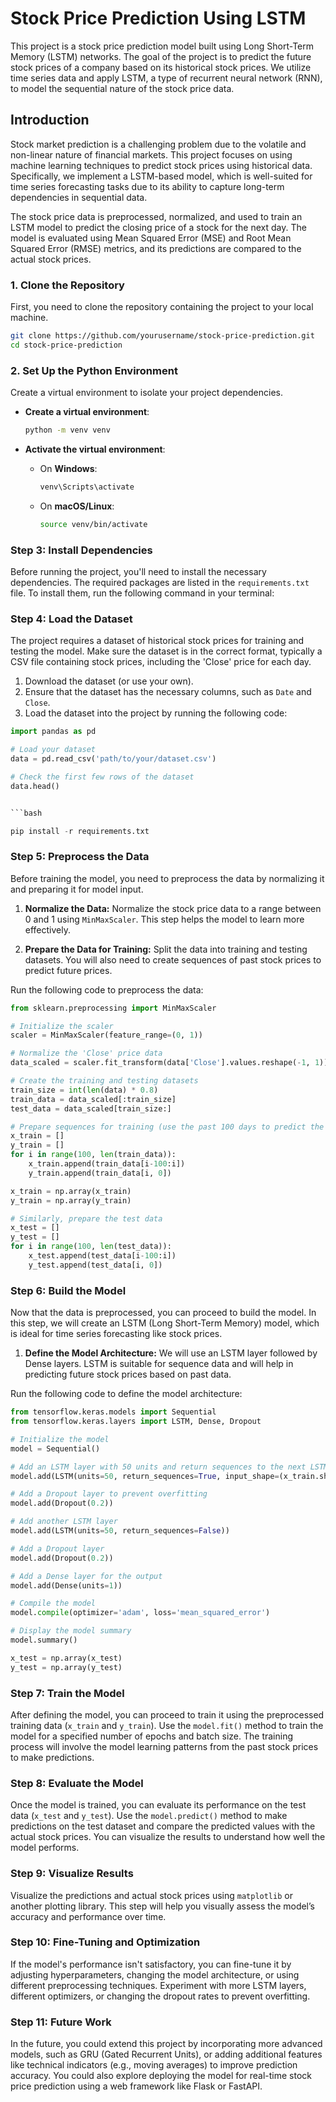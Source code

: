 # Stock Price Prediction Using LSTM

This project is a stock price prediction model built using Long Short-Term Memory (LSTM) networks. The goal of the project is to predict the future stock prices of a company based on its historical stock prices. We utilize time series data and apply LSTM, a type of recurrent neural network (RNN), to model the sequential nature of the stock price data.

## Introduction


Stock market prediction is a challenging problem due to the volatile and non-linear nature of financial markets. This project focuses on using machine learning techniques to predict stock prices using historical data. Specifically, we implement a LSTM-based model, which is well-suited for time series forecasting tasks due to its ability to capture long-term dependencies in sequential data.

The stock price data is preprocessed, normalized, and used to train an LSTM model to predict the closing price of a stock for the next day. The model is evaluated using Mean Squared Error (MSE) and Root Mean Squared Error (RMSE) metrics, and its predictions are compared to the actual stock prices.

### 1. **Clone the Repository**
   First, you need to clone the repository containing the project to your local machine.

   ```bash
   git clone https://github.com/yourusername/stock-price-prediction.git
   cd stock-price-prediction
   ```

### 2. **Set Up the Python Environment**
   Create a virtual environment to isolate your project dependencies.

   - **Create a virtual environment**:
     ```bash
     python -m venv venv
     ```

   - **Activate the virtual environment**:
     - On **Windows**:
       ```bash
       venv\Scripts\activate
       ```
     - On **macOS/Linux**:
       ```bash
       source venv/bin/activate
       ```
### Step 3: Install Dependencies

Before running the project, you'll need to install the necessary dependencies. The required packages are listed in the `requirements.txt` file. To install them, run the following command in your terminal:

### Step 4: Load the Dataset

The project requires a dataset of historical stock prices for training and testing the model. Make sure the dataset is in the correct format, typically a CSV file containing stock prices, including the 'Close' price for each day.

1. Download the dataset (or use your own).
2. Ensure that the dataset has the necessary columns, such as `Date` and `Close`.
3. Load the dataset into the project by running the following code:

```python
import pandas as pd

# Load your dataset
data = pd.read_csv('path/to/your/dataset.csv')

# Check the first few rows of the dataset
data.head()


```bash

pip install -r requirements.txt

```
### Step 5: Preprocess the Data

Before training the model, you need to preprocess the data by normalizing it and preparing it for model input.

1. **Normalize the Data:**
   Normalize the stock price data to a range between 0 and 1 using `MinMaxScaler`. This step helps the model to learn more effectively.

2. **Prepare the Data for Training:**
   Split the data into training and testing datasets. You will also need to create sequences of past stock prices to predict future prices.

Run the following code to preprocess the data:

```python
from sklearn.preprocessing import MinMaxScaler

# Initialize the scaler
scaler = MinMaxScaler(feature_range=(0, 1))

# Normalize the 'Close' price data
data_scaled = scaler.fit_transform(data['Close'].values.reshape(-1, 1))

# Create the training and testing datasets
train_size = int(len(data) * 0.8)
train_data = data_scaled[:train_size]
test_data = data_scaled[train_size:]

# Prepare sequences for training (use the past 100 days to predict the next day)
x_train = []
y_train = []
for i in range(100, len(train_data)):
    x_train.append(train_data[i-100:i])
    y_train.append(train_data[i, 0])

x_train = np.array(x_train)
y_train = np.array(y_train)

# Similarly, prepare the test data
x_test = []
y_test = []
for i in range(100, len(test_data)):
    x_test.append(test_data[i-100:i])
    y_test.append(test_data[i, 0])
```
### Step 6: Build the Model

Now that the data is preprocessed, you can proceed to build the model. In this step, we will create an LSTM (Long Short-Term Memory) model, which is ideal for time series forecasting like stock prices.

1. **Define the Model Architecture:**
   We will use an LSTM layer followed by Dense layers. LSTM is suitable for sequence data and will help in predicting future stock prices based on past data.

Run the following code to define the model architecture:

```python
from tensorflow.keras.models import Sequential
from tensorflow.keras.layers import LSTM, Dense, Dropout

# Initialize the model
model = Sequential()

# Add an LSTM layer with 50 units and return sequences to the next LSTM layer
model.add(LSTM(units=50, return_sequences=True, input_shape=(x_train.shape[1], x_train.shape[2])))

# Add a Dropout layer to prevent overfitting
model.add(Dropout(0.2))

# Add another LSTM layer
model.add(LSTM(units=50, return_sequences=False))

# Add a Dropout layer
model.add(Dropout(0.2))

# Add a Dense layer for the output
model.add(Dense(units=1))

# Compile the model
model.compile(optimizer='adam', loss='mean_squared_error')

# Display the model summary
model.summary()

x_test = np.array(x_test)
y_test = np.array(y_test)
```

### Step 7: Train the Model

After defining the model, you can proceed to train it using the preprocessed training data (`x_train` and `y_train`). Use the `model.fit()` method to train the model for a specified number of epochs and batch size. The training process will involve the model learning patterns from the past stock prices to make predictions.

### Step 8: Evaluate the Model

Once the model is trained, you can evaluate its performance on the test data (`x_test` and `y_test`). Use the `model.predict()` method to make predictions on the test dataset and compare the predicted values with the actual stock prices. You can visualize the results to understand how well the model performs.

### Step 9: Visualize Results

Visualize the predictions and actual stock prices using `matplotlib` or another plotting library. This step will help you visually assess the model’s accuracy and performance over time.

### Step 10: Fine-Tuning and Optimization

If the model's performance isn't satisfactory, you can fine-tune it by adjusting hyperparameters, changing the model architecture, or using different preprocessing techniques. Experiment with more LSTM layers, different optimizers, or changing the dropout rates to prevent overfitting.

### Step 11: Future Work

In the future, you could extend this project by incorporating more advanced models, such as GRU (Gated Recurrent Units), or adding additional features like technical indicators (e.g., moving averages) to improve prediction accuracy. You could also explore deploying the model for real-time stock price prediction using a web framework like Flask or FastAPI.
